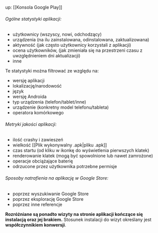 up: [[Konsola Google Play]]

###### Ogólne statystyki aplikacji:
- użytkownicy (wszyscy, nowi, odchodzący)
- urządzenia (na ilu zainstalowana, odinstalowana, zaktualizowana)
- aktywność (jak często użytkownicy korzystali z aplikacji)
- ocena użytkowników, (jak zmieniała się na przestrzeni czasu z uwzględnieniem dni aktualizacji)
- inne

Te statystyki można filtrować ze względu na:
- wersję aplikacji
- lokalizację/narodowość
- język
- wersję Androida
- typ urządzenia (telefon/tablet/inne)
- urządzenie (konkretny model telefonu/tableta) 
- operatora komórkowego


###### Metryki jakości aplikacji:
- ilość crashy i zawieszeń
- wielkość [[Plik wykonywalny .apk|pliku .apk]]
- czas startu (od kliku w ikonkę do wyświetlenia pierwszych klatek)
- renderowanie klatek (mogą być spowolnione lub nawet zamrożone)
- operacje obciążające baterię
- odrzucone przez użytkownika potrzebne permisje


###### Sposoby natrafienia na aplikację w Google Store:
- poprzez wyszukiwanie Google Store
- poprzez eksplorację Google Store
- poprzez inne referencje

**Rozróżniane są ponadto wizyty na stronie aplikacji kończące się instalacją oraz jej brakiem.** Stosunek instalacji do wizyt określany jest **współczynnikiem konwersji**.